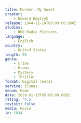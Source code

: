 ```yaml
---
title: Murder, My Sweet
creator:
    - Edward Dmytryk
release: 1944-12-14T00:00:00.000Z
studios:
    - RKO Radio Pictures
language:
    - English
country:
    - United States
length: 95
genre:
    - Crime
    - Drama
    - Mystery
    - Thriller
format: Digital rental
service: iTunes
venue: Home
date: 2020-01-13T05:00:00.000Z
rating: '4.5'
revisit: false
media: Movie
id: 1834
---
```



